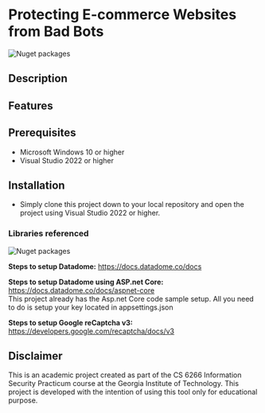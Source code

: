 # Protecting E-commerce Websites from Bad Bots
![Nuget packages](https://github.com/samleeatl/cs6727/blob/main/company_logos.PNG)
## Description

## Features

## Prerequisites
- Microsoft Windows 10 or higher
- Visual Studio 2022 or higher

## Installation
- Simply clone this project down to your local repository and open the project using Visual Studio 2022 or higher. 

### Libraries referenced
![Nuget packages](https://github.com/samleeatl/cs6727/blob/main/nuget.PNG)

**Steps to setup Datadome:** https://docs.datadome.co/docs

**Steps to setup Datadome using ASP.net Core:** https://docs.datadome.co/docs/aspnet-core <br/>
This project already has the Asp.net Core code sample setup. All you need to do is setup your key located in appsettings.json

**Steps to setup Google reCaptcha v3:** https://developers.google.com/recaptcha/docs/v3

## Disclaimer
This is an academic project created as part of the CS 6266 Information Security Practicum course at the Georgia Institute of Technology. This project is developed with the intention of using this tool only for educational purpose.
